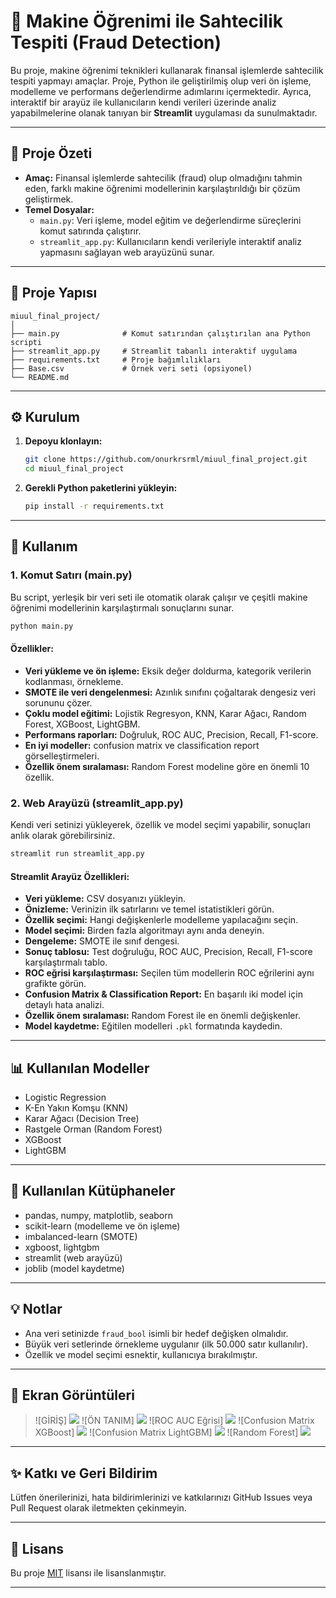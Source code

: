 # 🏦 Makine Öğrenimi ile Sahtecilik Tespiti (Fraud Detection)

Bu proje, makine öğrenimi teknikleri kullanarak finansal işlemlerde sahtecilik tespiti yapmayı amaçlar. Proje, Python ile geliştirilmiş olup veri ön işleme, modelleme ve performans değerlendirme adımlarını içermektedir. Ayrıca, interaktif bir arayüz ile kullanıcıların kendi verileri üzerinde analiz yapabilmelerine olanak tanıyan bir **Streamlit** uygulaması da sunulmaktadır.

---

## 🚀 Proje Özeti

- **Amaç:** Finansal işlemlerde sahtecilik (fraud) olup olmadığını tahmin eden, farklı makine öğrenimi modellerinin karşılaştırıldığı bir çözüm geliştirmek.
- **Temel Dosyalar:**
  - `main.py`: Veri işleme, model eğitim ve değerlendirme süreçlerini komut satırında çalıştırır.
  - `streamlit_app.py`: Kullanıcıların kendi verileriyle interaktif analiz yapmasını sağlayan web arayüzünü sunar.

---

## 📁 Proje Yapısı

```
miuul_final_project/
│
├── main.py              # Komut satırından çalıştırılan ana Python scripti
├── streamlit_app.py     # Streamlit tabanlı interaktif uygulama
├── requirements.txt     # Proje bağımlılıkları
├── Base.csv             # Örnek veri seti (opsiyonel)
└── README.md
```

---

## ⚙️ Kurulum

1. **Depoyu klonlayın:**

   ```bash
   git clone https://github.com/onurkrsrml/miuul_final_project.git
   cd miuul_final_project
   ```

2. **Gerekli Python paketlerini yükleyin:**

   ```bash
   pip install -r requirements.txt
   ```

---

## 📝 Kullanım

### 1. Komut Satırı (main.py)

Bu script, yerleşik bir veri seti ile otomatik olarak çalışır ve çeşitli makine öğrenimi modellerinin karşılaştırmalı sonuçlarını sunar.

```bash
python main.py
```

#### Özellikler:

- **Veri yükleme ve ön işleme:** Eksik değer doldurma, kategorik verilerin kodlanması, örnekleme.
- **SMOTE ile veri dengelenmesi:** Azınlık sınıfını çoğaltarak dengesiz veri sorununu çözer.
- **Çoklu model eğitimi:** Lojistik Regresyon, KNN, Karar Ağacı, Random Forest, XGBoost, LightGBM.
- **Performans raporları:** Doğruluk, ROC AUC, Precision, Recall, F1-score.
- **En iyi modeller:** confusion matrix ve classification report görselleştirmeleri.
- **Özellik önem sıralaması:** Random Forest modeline göre en önemli 10 özellik.

### 2. Web Arayüzü (streamlit_app.py)

Kendi veri setinizi yükleyerek, özellik ve model seçimi yapabilir, sonuçları anlık olarak görebilirsiniz.

```bash
streamlit run streamlit_app.py
```

#### Streamlit Arayüz Özellikleri:

- **Veri yükleme:** CSV dosyanızı yükleyin.
- **Önizleme:** Verinizin ilk satırlarını ve temel istatistikleri görün.
- **Özellik seçimi:** Hangi değişkenlerle modelleme yapılacağını seçin.
- **Model seçimi:** Birden fazla algoritmayı aynı anda deneyin.
- **Dengeleme:** SMOTE ile sınıf dengesi.
- **Sonuç tablosu:** Test doğruluğu, ROC AUC, Precision, Recall, F1-score karşılaştırmalı tablo.
- **ROC eğrisi karşılaştırması:** Seçilen tüm modellerin ROC eğrilerini aynı grafikte görün.
- **Confusion Matrix & Classification Report:** En başarılı iki model için detaylı hata analizi.
- **Özellik önem sıralaması:** Random Forest ile en önemli değişkenler.
- **Model kaydetme:** Eğitilen modelleri `.pkl` formatında kaydedin.

---

## 📊 Kullanılan Modeller

- Logistic Regression
- K-En Yakın Komşu (KNN)
- Karar Ağacı (Decision Tree)
- Rastgele Orman (Random Forest)
- XGBoost
- LightGBM

---

## 🧩 Kullanılan Kütüphaneler

- pandas, numpy, matplotlib, seaborn
- scikit-learn (modelleme ve ön işleme)
- imbalanced-learn (SMOTE)
- xgboost, lightgbm
- streamlit (web arayüzü)
- joblib (model kaydetme)

---

## 💡 Notlar

- Ana veri setinizde `fraud_bool` isimli bir hedef değişken olmalıdır.
- Büyük veri setlerinde örnekleme uygulanır (ilk 50.000 satır kullanılır).
- Özellik ve model seçimi esnektir, kullanıcıya bırakılmıştır.

---

## 📸 Ekran Görüntüleri

> ![GİRİŞ] <img src="https://github.com/onurkrsrml/miuul_final_project/blob/main/images/Giris.png">
> ![ÖN TANIM] <img src="https://github.com/onurkrsrml/miuul_final_project/blob/main/images/On%20Tanim.png">
> ![ROC AUC Eğrisi] <img src="https://github.com/onurkrsrml/miuul_final_project/blob/main/images/ROC%20AUC%20Egrisi.png">
> ![Confusion Matrix XGBoost] <img src="https://github.com/onurkrsrml/miuul_final_project/blob/main/images/Confusion%20Matrix%20Report%20XGBoost.png">
> ![Confusion Matrix LightGBM] <img src="https://github.com/onurkrsrml/miuul_final_project/blob/main/images/Confusion%20Matrix%20Report%20LightGBM.png">
> ![Random Forest] <img src="https://github.com/onurkrsrml/miuul_final_project/blob/main/images/Random%20Forest.png">


---

## ✨ Katkı ve Geri Bildirim

Lütfen önerilerinizi, hata bildirimlerinizi ve katkılarınızı GitHub Issues veya Pull Request olarak iletmekten çekinmeyin.

---

## 📄 Lisans

Bu proje [MIT](LICENSE) lisansı ile lisanslanmıştır.

---

